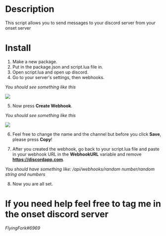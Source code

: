 # Description
This script allows you to send messages to your discord server from your onset server


# Install

1. Make a new package.
2. Put in the package.json and script.lua file in.
3. Open script.lua and open up discord.
4. Go to your server's settings, then webhooks.

*You should see something like this*

![](https://i.gyazo.com/d2ed5688fcc20e1dbd50762c90e827a3.png)

5. Now press **Create Webhook**.

*You should see something like this*

![](https://i.gyazo.com/57cd569ac203c274384b586afd8a4727.png)

6. Feel free to change the name and the channel but before you click **Save**, please press **Copy**!

7. After you created the webhook, go back to your script.lua file and paste in your webhook URL in the **WebhookURL** variable and remove **https://discordapp.com**.

*You should have something like: /api/webhooks/random number/random string and numbers*

8. Now you are all set.

# If you need help feel free to tag me in the onset discord server 
*FlyingFork#6969*
